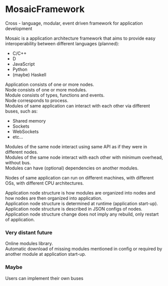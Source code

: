 # MosaicFramework
Cross - language, modular, event driven framework for application development

Mosaic is a application architecture framework that aims to provide easy interoperability between different languages (planned):

- C/C++
- D
- JavaScript
- Python
- (maybe) Haskell

Application consists of one or more nodes.  
Node consists of one or more modules.  
Module consists of types, functions and events.  
Node corresponds to process.  
Modules of same application can interact with each other via different buses, such as:

- Shared memory
- Sockets
- WebSockets
- etc...

Modules of the same node interact using same API as if they were in different nodes.  
Modules of the same node interact with each other with minimum overhead, without bus.  
Modules can have (optional) dependencies on another modules.  

Nodes of same application can run on different machines, with different OSs, with different CPU architectures.  

Application node structure is how modules are organized into nodes and how nodes are then organized into application.  
Application node structure is determined at runtime (application start-up).  
Application node structure is described in JSON configs of nodes.  
Application node structure change does not imply any rebuild, only restart of application.  

### Very distant future
Online modules library.  
Automatic download of missing modules mentioned in config or required by another module at application start-up.  

### Maybe
Users can implement their own buses
